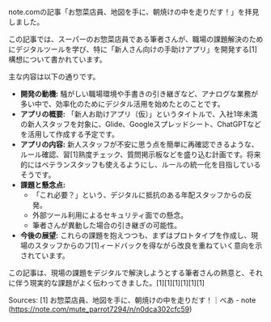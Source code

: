 note.comの記事「お惣菜店員、地図を手に、朝焼けの中を走りだす！」を拝見しました。

この記事では、スーパーのお惣菜店員である筆者さんが、職場の課題解決のためにデジタルツールを学び、特に「新人さん向けの手助けアプリ」を開発する[1]構想について書かれています。

主な内容は以下の通りです。
*   **開発の動機:** 騒がしい職場環境や手書きの引き継ぎなど、アナログな業務が多い中で、効率化のためにデジタル活用を始めたとのことです。
*   **アプリの概要:** 「新人お助けアプリ（仮）」というタイトルで、入社1年未満の新人スタッフを対象に、Glide、Googleスプレッドシート、ChatGPTなどを活用して作成する予定です。
*   **アプリの内容:** 新人スタッフが不安に思う点を簡単に再確認できるような、ルール確認、習[1]熟度チェック、質問掲示板などを盛り込む計画です。将来的にはベテランスタッフも使えるようにし、ルールの統一化を目指しているそうです。
*   **課題と懸念点:**
    *   「これ必要？」という、デジタルに抵抗のある年配スタッフからの反発。
    *   外部ツール利用によるセキュリティ面での懸念。
    *   筆者さんが異動した場合の引き継ぎの可能性。
*   **今後の展望:** これらの課題を抱えつつも、まずはプロトタイプを作成し、現場のスタッフからのフ[1]ィードバックを得ながら改良を重ねていく意向を示されています。

この記事は、現場の課題をデジタルで解決しようとする筆者さんの熱意と、それに伴う現実的な課題がよく伝わってきました。[1][1][1][1][1][1]

Sources:
[1] お惣菜店員、地図を手に、朝焼けの中を走りだす！｜べあ - note (https://note.com/mute_parrot7294/n/n0dca302cfc59)